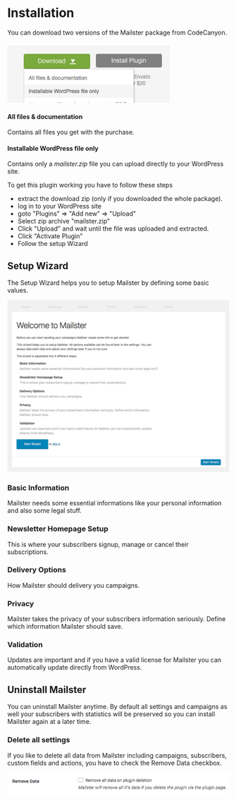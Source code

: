 # Installation

You can download two versions of the Mailster package from CodeCanyon.

![Choose download option](assets/choose-download.png)

#### All files & documentation

Contains all files you get with the purchase.

#### Installable WordPress file only

Contains only a _mailster.zip_ file you can upload directly to your WordPress site.

To get this plugin working you have to follow these steps

-   extract the download zip (only if you downloaded the whole package).
-   log in to your WordPress site
-   goto "Plugins" => "Add new" => "Upload"
-   Select zip archive "mailster.zip"
-   Click "Upload" and wait until the file was uploaded and extracted.
-   Click "Activate Plugin"
-   Follow the setup Wizard

## Setup Wizard

The Setup Wizard helps you to setup Mailster by defining some basic values.

![Mailster Setup Wizard](assets/setup-wizard.png)

### Basic Information

Mailster needs some essential informations like your personal information and also some legal stuff.

### Newsletter Homepage Setup

This is where your subscribers signup, manage or cancel their subscriptions.

### Delivery Options

How Mailster should delivery you campaigns.

### Privacy

Mailster takes the privacy of your subscribers information seriously. Define which information Mailster should save.

### Validation

Updates are important and if you have a valid license for Mailster you can automatically update directly from WordPress.

## Uninstall Mailster

You can uninstall Mailster anytime. By default all settings and campaigns as well your subscribers with statistics will be preserved so you can install Mailster again at a later time.

### Delete all settings

If you like to delete all data from Mailster including campaigns, subscribers, custom fields and actions, you have to check the Remove Data checkbox.

![Remove all data from your WordPress site](assets/remove-data.png)
